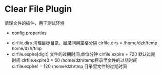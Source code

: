 Clear File Plugin
=====================
清理文件的插件，用于测试环境

* config.properties
- clrfile.dirs 清理目标目录，目录间用空格分隔
clrfile.dirs = /home/dzh/temp home/dzh/tmp
- clrfile.expire[digit] 文件的过期时间,单位分钟
clrfile.expire = 720 默认过期时间
clrfile.expire0 = 60 /home/dzh/temp目录里文件的过期时间
clrfile.expire1 = 120 /home/dzh/tmp 目录里文件的过期时间


